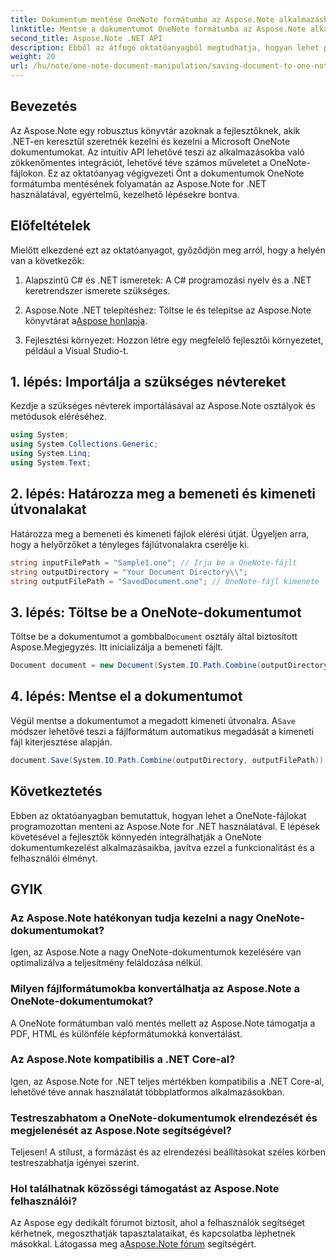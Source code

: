 ```yaml
---
title: Dokumentum mentése OneNote formátumba az Aspose.Note alkalmazásban
linktitle: Mentse a dokumentumot OneNote formátumba az Aspose.Note alkalmazásban
second_title: Aspose.Note .NET API
description: Ebből az átfogó oktatóanyagból megtudhatja, hogyan lehet programozottan menteni OneNote-dokumentumokat az Aspose.Note for .NET használatával. Fedezze fel a lépésenkénti útmutatót, amely végigvezeti Önt a teljes folyamaton – a meglévő OneNote-fájlok betöltésétől a kívánt formátumban történő mentésig.
weight: 20
url: /hu/note/one-note-document-manipulation/saving-document-to-one-note-format/
---
```

## Bevezetés

Az Aspose.Note egy robusztus könyvtár azoknak a fejlesztőknek, akik .NET-en keresztül szeretnék kezelni és kezelni a Microsoft OneNote dokumentumokat. Az intuitív API lehetővé teszi az alkalmazásokba való zökkenőmentes integrációt, lehetővé téve számos műveletet a OneNote-fájlokon. Ez az oktatóanyag végigvezeti Önt a dokumentumok OneNote formátumba mentésének folyamatán az Aspose.Note for .NET használatával, egyértelmű, kezelhető lépésekre bontva.

## Előfeltételek

Mielőtt elkezdené ezt az oktatóanyagot, győződjön meg arról, hogy a helyén van a következők:

1. Alapszintű C# és .NET ismeretek: A C# programozási nyelv és a .NET keretrendszer ismerete szükséges.
   
2.  Aspose.Note .NET telepítéshez: Töltse le és telepítse az Aspose.Note könyvtárat a[Aspose honlapja](https://releases.aspose.com/note/net/).

3. Fejlesztési környezet: Hozzon létre egy megfelelő fejlesztői környezetet, például a Visual Studio-t.

## 1. lépés: Importálja a szükséges névtereket

Kezdje a szükséges névterek importálásával az Aspose.Note osztályok és metódusok eléréséhez.

```csharp
using System;
using System.Collections.Generic;
using System.Linq;
using System.Text;
```

## 2. lépés: Határozza meg a bemeneti és kimeneti útvonalakat

Határozza meg a bemeneti és kimeneti fájlok elérési útját. Ügyeljen arra, hogy a helyőrzőket a tényleges fájlútvonalakra cserélje ki.

```csharp
string inputFilePath = "Sample1.one"; // Írja be a OneNote-fájlt
string outputDirectory = "Your Document Directory\\";
string outputFilePath = "SavedDocument.one"; // OneNote-fájl kimenete
```

## 3. lépés: Töltse be a OneNote-dokumentumot

 Töltse be a dokumentumot a gombbal`Document` osztály által biztosított Aspose.Megjegyzés. Itt inicializálja a bemeneti fájlt.

```csharp
Document document = new Document(System.IO.Path.Combine(outputDirectory, inputFilePath));
```

## 4. lépés: Mentse el a dokumentumot

 Végül mentse a dokumentumot a megadott kimeneti útvonalra. A`Save` módszer lehetővé teszi a fájlformátum automatikus megadását a kimeneti fájl kiterjesztése alapján.

```csharp
document.Save(System.IO.Path.Combine(outputDirectory, outputFilePath));
```

## Következtetés

Ebben az oktatóanyagban bemutattuk, hogyan lehet a OneNote-fájlokat programozottan menteni az Aspose.Note for .NET használatával. E lépések követésével a fejlesztők könnyedén integrálhatják a OneNote dokumentumkezelést alkalmazásaikba, javítva ezzel a funkcionalitást és a felhasználói élményt.

## GYIK

### Az Aspose.Note hatékonyan tudja kezelni a nagy OneNote-dokumentumokat?

Igen, az Aspose.Note a nagy OneNote-dokumentumok kezelésére van optimalizálva a teljesítmény feláldozása nélkül.

### Milyen fájlformátumokba konvertálhatja az Aspose.Note a OneNote-dokumentumokat?

A OneNote formátumban való mentés mellett az Aspose.Note támogatja a PDF, HTML és különféle képformátumokká konvertálást.

### Az Aspose.Note kompatibilis a .NET Core-al?

Igen, az Aspose.Note for .NET teljes mértékben kompatibilis a .NET Core-al, lehetővé téve annak használatát többplatformos alkalmazásokban.

### Testreszabhatom a OneNote-dokumentumok elrendezését és megjelenését az Aspose.Note segítségével?

Teljesen! A stílust, a formázást és az elrendezési beállításokat széles körben testreszabhatja igényei szerint.

### Hol találhatnak közösségi támogatást az Aspose.Note felhasználói?

 Az Aspose egy dedikált fórumot biztosít, ahol a felhasználók segítséget kérhetnek, megoszthatják tapasztalataikat, és kapcsolatba léphetnek másokkal. Látogassa meg a[Aspose.Note fórum](https://forum.aspose.com/c/note/28) segítségért.